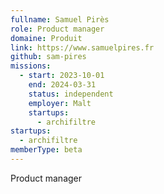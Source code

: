 ```yaml
---
fullname: Samuel Pirès
role: Product manager
domaine: Produit
link: https://www.samuelpires.fr
github: sam-pires
missions:
  - start: 2023-10-01
    end: 2024-03-31
    status: independent
    employer: Malt
    startups:
      - archifiltre
startups:
  - archifiltre
memberType: beta
---
```

Product manager